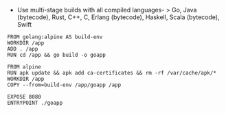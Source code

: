 * Use multi-stage builds with all compiled languages- > Go, Java (bytecode), Rust, C++, C, Erlang (bytecode), Haskell, Scala (bytecode), Swift

```
FROM golang:alpine AS build-env
WORKDIR /app
ADD . /app
RUN cd /app && go build -o goapp

FROM alpine
RUN apk update && apk add ca-certificates && rm -rf /var/cache/apk/*
WORKDIR /app
COPY --from=build-env /app/goapp /app

EXPOSE 8080
ENTRYPOINT ./goapp
```
